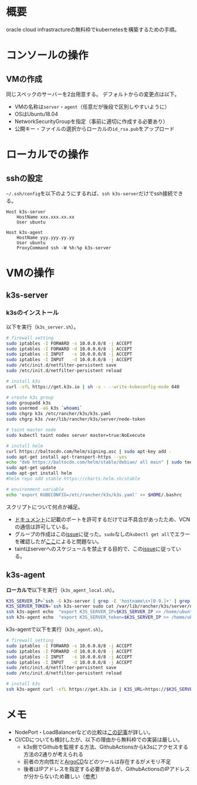 # 概要
oracle cloud infrastractureの無料枠でkubernetesを構築するための手順。

# コンソールの操作
## VMの作成
同じスペックのサーバーを2台用意する。
デフォルトからの変更点は以下。

- VMの名称は`server`・`agent`（任意だが後段で区別しやすいように）
- OSはUbuntu18.04
- NetworkSecurityGroupを指定（事前に適切に作成する必要あり）
- 公開キー・ファイルの選択からローカルの`id_rsa.pub`をアップロード

# ローカルでの操作
## sshの設定
`~/.ssh/config`を以下のようにするれば、`ssh k3s-server`だけでssh接続できる。

```
Host k3s-server
    HostName xxx.xxx.xx.xx
    User ubuntu

Host k3s-agent
    HostName yyy.yyy.yy.yy
    User ubuntu
    ProxyCommand ssh -W %h:%p k3s-server
```

# VMの操作
## k3s-server
### k3sのインストール
以下を実行（`k3s_server.sh`）。

```sh
# firewall setting
sudo iptables -I FORWARD -s 10.0.0.0/8 -j ACCEPT
sudo iptables -I FORWARD -d 10.0.0.0/8 -j ACCEPT
sudo iptables -I INPUT   -s 10.0.0.0/8 -j ACCEPT
sudo iptables -I INPUT   -d 10.0.0.0/8 -j ACCEPT
sudo /etc/init.d/netfilter-persistent save
sudo /etc/init.d/netfilter-persistent reload

# install k3s
curl -sfL https://get.k3s.io | sh -s - --write-kubeconfig-mode 640

# create k3s group
sudo groupadd k3s
sudo usermod -aG k3s `whoami`
sudo chgrp k3s /etc/rancher/k3s/k3s.yaml
sudo chgrp k3s /var/lib/rancher/k3s/server/node-token

# taint master node
sudo kubectl taint nodes server master=true:NoExecute

# install helm
curl https://baltocdn.com/helm/signing.asc | sudo apt-key add -
sudo apt-get install apt-transport-https --yes
echo "deb https://baltocdn.com/helm/stable/debian/ all main" | sudo tee /etc/apt/sources.list.d/helm-stable-debian.list
sudo apt-get update
sudo apt-get install helm
#helm repo add stable https://charts.helm.sh/stable

# environment variable
echo 'export KUBECONFIG=/etc/rancher/k3s/k3s.yaml' >> $HOME/.bashrc
```

スクリプトについて何点か補足。
- [ドキュメント](https://rancher.com/docs/k3s/latest/en/installation/installation-requirements/#networking)に記載のポートを許可するだけでは不具合があったため、VCNの通信は許可している。
- グループの作成はこの[issue](https://github.com/rancher/k3s/issues/389)に従った。`sudo`なしの`kubectl get all`でエラーを確認したが[ここ](https://github.com/kubernetes/kubernetes/issues/94362)によると問題ない。
- taintはserverへのスケジュールを禁止する目的で、この[issue](https://github.com/rancher/k3s/issues/389)に従っている。

## k3s-agent
**ローカルで**以下を実行（`k3s_agent_local.sh`）。

```sh
K3S_SERVER_IP=`ssh -G k3s-server | grep -E 'hostname\s+[0-9.]+' | grep -o -E '[0-9.]+'`
K3S_SERVER_TOKEN=`ssh k3s-server sudo cat /var/lib/rancher/k3s/server/node-token`
ssh k3s-agent echo  "export K3S_SERVER_IP=$K3S_SERVER_IP >> /home/ubuntu/.bashrc"
ssh k3s-agent echo  "export K3S_SERVER_token=$K3S_SERVER_IP >> /home/ubuntu/.bashrc"
```

k3s-agentで以下を実行（`k3s_agent.sh`）。

```sh
# firewall setting
sudo iptables -I FORWARD -s 10.0.0.0/8 -j ACCEPT
sudo iptables -I FORWARD -d 10.0.0.0/8 -j ACCEPT
sudo iptables -I INPUT   -s 10.0.0.0/8 -j ACCEPT
sudo iptables -I INPUT   -d 10.0.0.0/8 -j ACCEPT
sudo /etc/init.d/netfilter-persistent save
sudo /etc/init.d/netfilter-persistent reload

# install k3s
ssh k3s-agent curl -sfL https://get.k3s.io | K3S_URL=https://$K3S_SERVER_IP:6443 K3S_TOKEN=$K3S_SERVER_TOKEN sh -
```

# メモ
- NodePort・LoadBalancerなどの比較は[この記事](https://www.thebookofjoel.com/bare-metal-kubernetes-ingress)が詳しい。
- CI/CDについても検討したが、以下の理由から無料枠での実装は厳しい。
    - k3s側でGithubを監視する方法、GithubActionsからk3sにアクセスする方法の2通りが考えられる
    - 前者の方向性だと[ArgoCD](https://argoproj.github.io/argo-cd/)などのツールは存在するがメモリ不足
    - 後者はIPアドレスを指定する必要があるが、GithubActionsのIPアドレスが分からないため難しい（[参考](https://github.com/rancher/k3s/issues/1381)）
